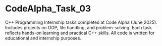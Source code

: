 # CodeAlpha_Task_03
C++ Programming Internship tasks completed at Code Alpha (June 2025). Includes projects on OOP, file handling, and problem-solving. Each task reflects hands-on learning and practical C++ skills. All code is written for educational and internship purposes.
